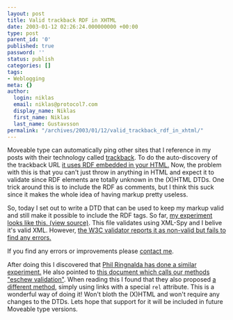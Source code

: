 ```yaml
---
layout: post
title: Valid trackback RDF in XHTML
date: 2003-01-12 02:26:24.000000000 +00:00
type: post
parent_id: '0'
published: true
password: ''
status: publish
categories: []
tags:
- Weblogging
meta: {}
author:
  login: niklas
  email: niklas@protocol7.com
  display_name: Niklas
  first_name: Niklas
  last_name: Gustavsson
permalink: "/archives/2003/01/12/valid_trackback_rdf_in_xhtml/"
---
```

Moveable type can automatically ping other sites that I reference in my posts with their technology called [trackback](http://www.moveabletype.org/trackback/). To do the auto-discovery of the trackback URL [it uses RDF embedded in your HTML.](http://www.movabletype.org/docs/mttrackback.html#autodiscovery%20of%20trackback%20ping%20urls) Now, the problem with this is that you can't just throw in anything in HTML and expect it to validate since RDF elements are totally unknown in the (X)HTML DTDs. One trick around this is to include the RDF as comments, but I think this suck since it makes the whole idea of having markup pretty useless.

So, today I set out to write a DTD that can be used to keep my markup valid and still make it possible to include the RDF tags. So far, [my experiment looks like this. (view source)](http://www.protocol7.com/lab/xhtml_trackback/xhtml_trackback.html). This file validates using XML-Spy and I belive it's valid XML. However, [the W3C validator reports it as non-valid but fails to find any errors.](http://validator.w3.org/check?uri=http%3A%2F%2Fwww.protocol7.com%2Flab%2Fxhtml_trackback%2Fxhtml_trackback.html)

If you find any errors or improvements please [contact me](mailto:niklas@protocol7.com).

After doing this I discovered that [Phil Ringnalda has done a similar experiment.](http://philringnalda.com/archives/002252.php) He also pointed to [this document which calls our methods "eschew validation"](http://infomesh.net/2002/rdfinhtml/#embedNoValidate). When reading this I found that they also proposed [a different method](http://infomesh.net/2002/rdfinhtml/#link), simply using links with a special `rel` attribute. This is a wonderful way of doing it! Won't bloth the (X)HTML and won't require any changes to the DTDs. Lets hope that support for it will be included in future Moveable type versions.

